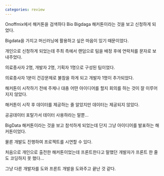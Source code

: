 ```yaml
---
categories: review
---
```

Onoffmix에서 해커톤을 검색하다 Bio Bigdaga 해커톤이라는 것을 보고 신청하게 되었다.

Bigdata을 가지고 머신러닝에 활용하고 싶은 마음이 있기 때문이었다.

개인으로 신청하게 되었는데 주최 측에서 랜덤으로 팀을 배정 후에 연락처를 문자로 보내주었다.

의료종사자 2명, 개발자 2명, 기획자 1명으로 구성된 팀이었다.

의료종사자 1분이 건강문제로 불참을 하게 되고 개발자 1명이 추가되었다.

해커톤이 시작하기 전에 주제나 대충 어떤 아이디어를 할지 회의를 하는 것이 잘 이루어지지 않았다.

해커톤이 시작 후 데이터를 제공하는 줄 알았지만 데이터는 제공되지 않았다.

공공데이터 포탈가서 데이터 사용하라는 말뿐...

BigData 해커톤이라는 것을 보고 참석하게 되었는데 단지 그냥 아이디어를 발표하는 해커톤이었다.

물론 개발도 진행하여 프로젝트를 시연할 수 있다.

처음으로 개인으로 출전한 해커톤이었는데 프론트한다고 말했던 개발자가 프론트 한 줄도 코딩하지 못 했다...

그냥 다른 개발자를 도와 프론트 개발을 도와주고 끝난 것 같다.